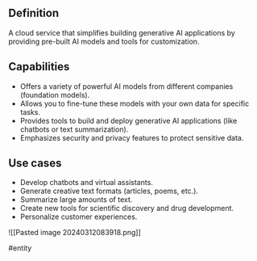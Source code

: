 ## Definition

A cloud service that simplifies building generative AI applications by providing pre-built AI models and tools for customization.

## Capabilities

- Offers a variety of powerful AI models from different companies (foundation models).
- Allows you to fine-tune these models with your own data for specific tasks.
- Provides tools to build and deploy generative AI applications (like chatbots or text summarization).
- Emphasizes security and privacy features to protect sensitive data.

## Use cases

- Develop chatbots and virtual assistants.
- Generate creative text formats (articles, poems, etc.).
- Summarize large amounts of text.
- Create new tools for scientific discovery and drug development.
- Personalize customer experiences.


![[Pasted image 20240312083918.png]]

#entity 